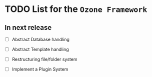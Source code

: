 # TODO List for the `Ozone Framework`

## In next release
- [ ] Abstract Database handling
- [ ] Abstract Template handling
- [ ] Restructuring file/folder system
- [ ] Implement a Plugin System

